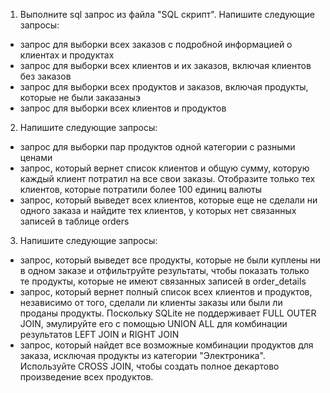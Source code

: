 1. Выполните sql запрос из файла "SQL скрипт".
Напишите следующие запросы:
- запрос для выборки всех заказов с подробной информацией о клиентах и продуктах
- запрос для выборки всех клиентов и их заказов, включая клиентов без заказов
- запрос для выборки всех продуктов и заказов, включая продукты, которые не были заказаныэ
- запрос для выборки всех клиентов и продуктов

2. Напишите следующие запросы:
- запрос для выборки пар продуктов одной категории с разными ценами
- запрос, который вернет список клиентов и общую сумму, которую каждый клиент потратил на все свои заказы. Отобразите только тех клиентов, которые потратили более 100 единиц валюты
- запрос, который выведет всех клиентов, которые еще не сделали ни одного заказа и найдите тех клиентов, у которых нет связанных записей в таблице orders

3. Напишите следующие запросы:
- запрос, который выведет все продукты, которые не были куплены ни в одном заказе и отфильтруйте результаты, чтобы показать только те продукты, которые не имеют связанных записей в order_details
- запрос, который вернет полный список всех клиентов и продуктов, независимо от того, сделали ли клиенты заказы или были ли проданы продукты. Поскольку SQLite не поддерживает FULL OUTER JOIN, эмулируйте его с помощью UNION ALL для комбинации результатов LEFT JOIN и RIGHT JOIN
- запрос, который найдет все возможные комбинации продуктов для заказа, исключая продукты из категории "Электроника". Используйте CROSS JOIN, чтобы создать полное декартово произведение всех продуктов.